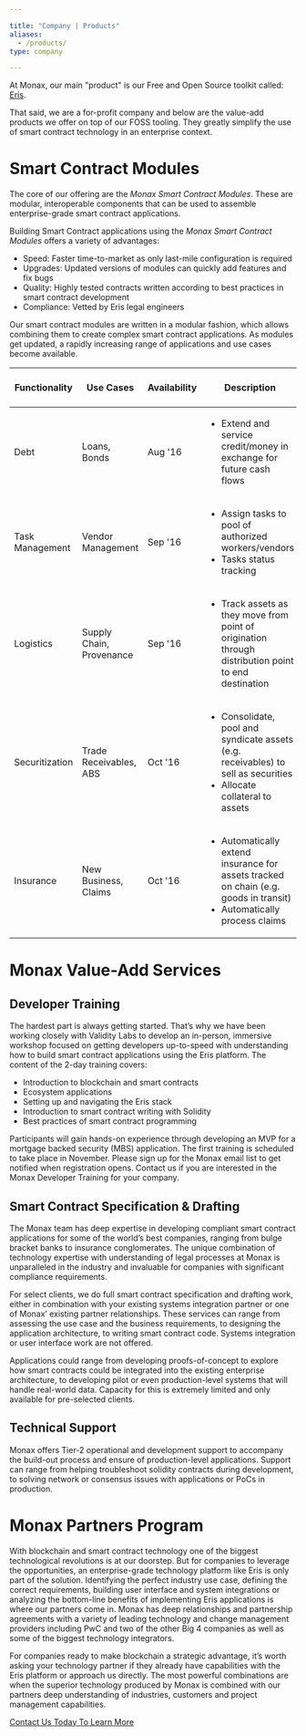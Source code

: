 ```yaml
---

title: "Company | Products"
aliases:
  - /products/
type: company

---
```


At Monax, our main "product" is our Free and Open Source toolkit called: [Eris](/platform).

That said, we are a for-profit company and below are the value-add products we offer on top of our FOSS tooling. They greatly simplify the use of smart contract technology in an enterprise context.

# Smart Contract Modules

The core of our offering are the *Monax Smart Contract Modules*. These are modular, interoperable components that can be used to assemble enterprise-grade smart contract applications. 

Building Smart Contract applications using the *Monax Smart Contract Modules* offers a variety of advantages:
* Speed: Faster time-to-market as only last-mile configuration is required
* Upgrades: Updated versions of modules can quickly add features and fix bugs
* Quality: Highly tested contracts written according to best practices in smart contract development
* Compliance: Vetted by Eris legal engineers

Our smart contract modules are written in a modular fashion, which allows combining them to create complex smart contract applications. As modules get updated, a rapidly increasing range of applications and use cases become available.


|Functionality    |Use Cases        |Availability     |Description      |Required Product Releases  |
|---------------  |---------------  |---------------  |---------------  |---------------            |
|Debt             |Loans, Bonds     |Aug '16        | <ul><li>Extend and service credit/money in exchange for future cash flows</li></ul> |<ul><li>Commons 0.1x</li><li>Financial 0.1x</li></ul>|
|Task Management  |Vendor Management  |Sep '16    |<ul><li>Assign tasks to pool of authorized workers/vendors</li><li>Tasks status tracking</li></ul>|<ul><li>Commons 0.2x</li><li>BPM 0.1x</li></ul>|
|Logistics        |Supply Chain, Provenance |Sep '16  |<ul><li>Track assets as they move from point of origination through distribution point to end destination</li></ul>|<ul><li>Commons 0.2x</li><li>BPM 0.1x</li><li>Logistics 0.1x</li></ul>|
|Securitization   |Trade Receivables, ABS |Oct '16  |<ul><li>Consolidate, pool and syndicate assets (e.g. receivables) to sell as securities</li><li>Allocate collateral to assets</li></ul>|<ul><li>Commons 0.3x</li><li>BPM 0.1x</li><li>Financial 0.2x</li></ul>|
|Insurance        |New Business, Claims |Oct '16  |<ul><li>Automatically extend insurance for assets tracked on chain (e.g. goods in transit)</li><li>Automatically process claims</li></ul>|<ul><li>Commons 0.3x</li><li>BPM 0.2x</li><li>Financial 0.2x</li></ul>|

# Monax Value-Add Services
## Developer Training
The hardest part is always getting started. That’s why we have been working closely with Validity Labs to develop an in-person, immersive workshop focused on getting developers up-to-speed with understanding how to build smart contract applications using the Eris platform. The content of the 2-day training covers:

* Introduction to blockchain and smart contracts
* Ecosystem applications
* Setting up and navigating the Eris stack
* Introduction to smart contract writing with Solidity
* Best practices of smart contract programming

Participants will gain hands-on experience through developing an MVP for a mortgage backed security (MBS) application. The first training is scheduled to take place in November. Please sign up for the Monax email list to get notified when registration opens. Contact us if you are interested in the Monax Developer Training for your company.

## Smart Contract Specification & Drafting
The Monax team has deep expertise in developing compliant smart contract applications for some of the world’s best companies, ranging from bulge bracket banks to insurance conglomerates. The unique combination of technology expertise with understanding of legal processes at Monax is unparalleled in the industry and invaluable for companies with significant compliance requirements.

For select clients, we do full smart contract specification and drafting work, either in combination with your existing systems integration partner or one of Monax’ existing partner relationships. These services can range from assessing the use case and the business requirements, to designing the application architecture, to writing smart contract code. Systems integration or user interface work are not offered. 

Applications could range from developing proofs-of-concept to explore how smart contracts could be integrated into the existing enterprise architecture, to developing pilot or even production-level systems that will handle real-world data.
Capacity for this is extremely limited and only available for pre-selected clients.

## Technical Support
Monax offers Tier-2 operational and development support to accompany the build-out process and ensure of production-level applications. Support can range from helping troubleshoot solidity contracts during development, to solving network or consensus issues with applications or PoCs in production.

# Monax Partners Program
With blockchain and smart contract technology one of the biggest technological revolutions is at our doorstep. But for companies to leverage the opportunities, an enterprise-grade technology platform like Eris is only part of the solution. Identifying the perfect industry use case, defining the correct requirements, building user interface and system integrations or analyzing the bottom-line benefits of implementing Eris applications is where our partners come in. Monax has deep relationships and partnership agreements with a variety of leading technology and change management providers including PwC and two of the other Big 4 companies as well as some of the biggest technology integrators.

For companies ready to make blockchain a strategic advantage, it’s worth asking your technology partner if they already have capabilities with the Eris platform or approach us directly. The most powerful combinations are when the superior technology produced by Monax is combined with our partners deep understanding of industries, customers and project management capabilities.

<a class="action-big" href="mailto:contact@erisindustries.com">Contact Us Today To Learn More</a>
